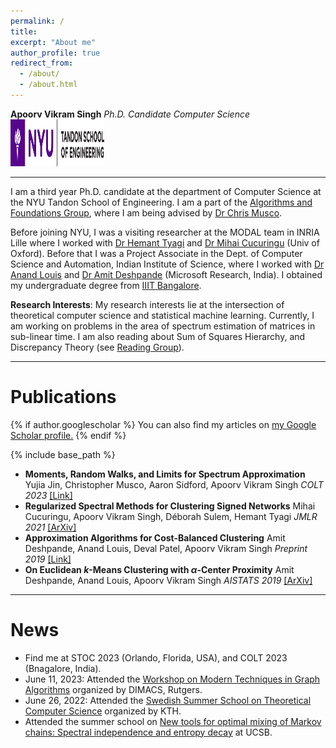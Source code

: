 ```yaml
---
permalink: /
title:
excerpt: "About me"
author_profile: true
redirect_from:
  - /about/
  - /about.html
---
```

**Apoorv Vikram Singh**
*Ph.D. Candidate*
*Computer Science*
<a href="https://engineering.nyu.edu/academics/departments/computer-science-and-engineering"><img src="images/tandon_blue.png" alt="NYU Tandon" width="150" height="75"></a>

---

I am a third year Ph.D. candidate at the department of Computer Science at the NYU Tandon School of Engineering. I am a part of the [Algorithms and Foundations Group](https://wp.nyu.edu/tandonschoolofengineering-algorithms/), where I am being advised by [Dr Chris Musco](https://www.chrismusco.com/).

Before joining NYU, I was a visiting researcher at the MODAL team in INRIA Lille where I worked with [Dr Hemant Tyagi](https://hemant-tyagi.github.io/) and [Dr Mihai Cucuringu](http://www.stats.ox.ac.uk/~cucuring/) (Univ of Oxford). Before that I was a Project Associate in the Dept. of Computer Science and Automation, Indian Institute of Science, where I worked with [Dr Anand Louis](https://www.csa.iisc.ac.in/~anandl/) and [Dr Amit Deshpande](https://www.microsoft.com/en-us/research/people/amitdesh/)  (Microsoft Research, India). I obtained my undergraduate degree from [IIIT Bangalore](https://www.iiitb.ac.in/).


**Research Interests**: My research interests lie at the intersection of theoretical computer science and statistical machine learning. Currently, I am working on problems in the area of spectrum estimation of matrices in sub-linear time. I am also reading about Sum of Squares Hierarchy, and Discrepancy Theory (see [Reading Group](/reading/)).

---

# Publications

{% if author.googlescholar %}
  You can also find my articles on <u><a href="{{author.googlescholar}}">my Google Scholar profile</a>.</u>
{% endif %}

{% include base_path %}
- **Moments, Random Walks, and Limits for Spectrum Approximation**
Yujia Jin, Christopher Musco, Aaron Sidford, Apoorv Vikram Singh
*COLT 2023* [[Link]](https://savs95.github.io/rw_sde.pdf)
- **Regularized Spectral Methods for Clustering Signed Networks**
Mihai Cucuringu, Apoorv Vikram Singh, Déborah Sulem, Hemant Tyagi
*JMLR 2021* [[ArXiv]](https://arxiv.org/abs/2011.01737)
- **Approximation Algorithms for Cost-Balanced Clustering**
Amit Deshpande, Anand Louis, Deval Patel, Apoorv Vikram Singh
*Preprint 2019* [[Link]](/files/min_max_km.pdf)
- **On Euclidean $k$-Means Clustering with $\alpha$-Center Proximity**
Amit Deshpande, Anand Louis, Apoorv Vikram Singh
*AISTATS 2019* [[ArXiv]](https://arxiv.org/abs/1804.10827)

---

# News
-  Find me at STOC 2023 (Orlando, Florida, USA), and COLT 2023 (Bnagalore, India).
- June 11, 2023: Attended the [Workshop on  Modern Techniques in  Graph Algorithms](https://sites.google.com/view/dimacswmtga/home?authuser=0) organized by DIMACS, Rutgers.
- June 26, 2022: Attended the [Swedish Summer School on Theoretical Computer Science](https://s3cs.eecs.kth.se) organized by KTH.
- Attended the summer school on [New tools for optimal mixing of Markov chains: Spectral independence and entropy decay](https://sites.cs.ucsb.edu/~vigoda/School/) at UCSB.
